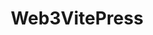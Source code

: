 ---
layout: home

title: Web3VitePress
titleTemplate: Vite & Vue Powered Web3 Static Site Generator

hero:
  name: Web3VitePress
  text: Vite & Vue Powered Web3 Static Site Generator
  tagline: Simple, powerful, and performant. Meet the modern SSG framework you've always wanted. Make your life with Web3 && IPFS easy!
  actions:
    - theme: brand
      text: Get Started
      link: /guide/
    - theme: alt
      text: View on GitHub
      link: https://github.com/Web3VitePress/Web3VitePress

features:
  - title: "Your markdown pin on to IPFS"
    details: Pin your markdown docs on to IPFS with only one Button to Click.
  - title: NFT as donation/support
    details: Every post can be an ERC1155 NFT that web3 citizens can mint NFT to support you.
  - title: With the power of FVM
    details: The NFT contract publish on FVM, so that user can use FileCoin as payment
  - title: Fully static yet still dynamic
    details: Go wild with true SSG + SPA architecture. Static on page load, but engage users with 100% interactivity from there.
---